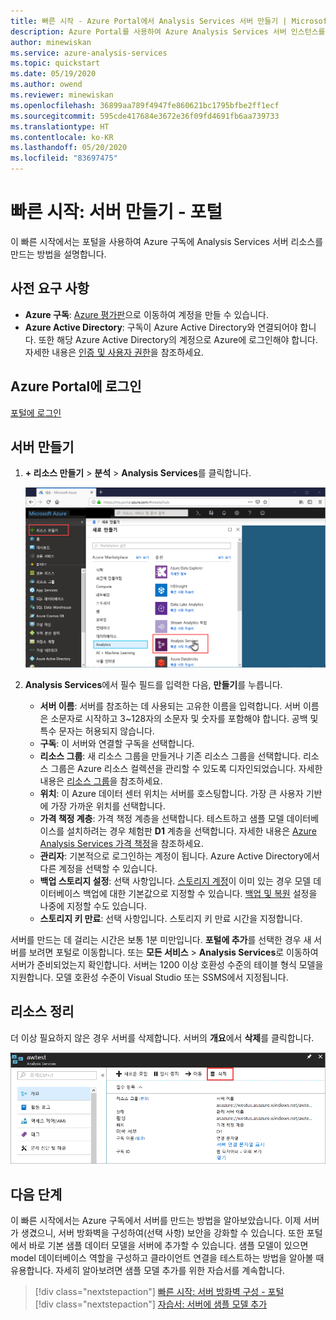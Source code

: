 ```yaml
---
title: 빠른 시작 - Azure Portal에서 Analysis Services 서버 만들기 | Microsoft Docs
description: Azure Portal를 사용하여 Azure Analysis Services 서버 인스턴스를 빠르게 만드는 방법을 알아봅니다.
author: minewiskan
ms.service: azure-analysis-services
ms.topic: quickstart
ms.date: 05/19/2020
ms.author: owend
ms.reviewer: minewiskan
ms.openlocfilehash: 36899aa789f4947fe860621bc1795bfbe2ff1ecf
ms.sourcegitcommit: 595cde417684e3672e36f09fd4691fb6aa739733
ms.translationtype: HT
ms.contentlocale: ko-KR
ms.lasthandoff: 05/20/2020
ms.locfileid: "83697475"
---
```

# <a name="quickstart-create-a-server---portal"></a>빠른 시작: 서버 만들기 - 포털

이 빠른 시작에서는 포털을 사용하여 Azure 구독에 Analysis Services 서버 리소스를 만드는 방법을 설명합니다.

## <a name="prerequisites"></a>사전 요구 사항 

* **Azure 구독**: [Azure 평가판](https://azure.microsoft.com/offers/ms-azr-0044p/)으로 이동하여 계정을 만들 수 있습니다.
* **Azure Active Directory**: 구독이 Azure Active Directory와 연결되어야 합니다. 또한 해당 Azure Active Directory의 계정으로 Azure에 로그인해야 합니다. 자세한 내용은 [인증 및 사용자 권한](analysis-services-manage-users.md)을 참조하세요.

## <a name="sign-in-to-the-azure-portal"></a>Azure Portal에 로그인 

[포털에 로그인](https://portal.azure.com)


## <a name="create-a-server"></a>서버 만들기

1. **+ 리소스 만들기** > **분석** > **Analysis Services**를 클릭합니다.

    ![포털](./media/analysis-services-create-server/aas-create-server-portal.png)

2. **Analysis Services**에서 필수 필드를 입력한 다음, **만들기**를 누릅니다.
   
   * **서버 이름**: 서버를 참조하는 데 사용되는 고유한 이름을 입력합니다. 서버 이름은 소문자로 시작하고 3~128자의 소문자 및 숫자를 포함해야 합니다. 공백 및 특수 문자는 허용되지 않습니다.
   * **구독**: 이 서버와 연결할 구독을 선택합니다.
   * **리소스 그룹**: 새 리소스 그룹을 만들거나 기존 리소스 그룹을 선택합니다. 리소스 그룹은 Azure 리소스 컬렉션을 관리할 수 있도록 디자인되었습니다. 자세한 내용은 [리소스 그룹](../azure-resource-manager/management/overview.md)을 참조하세요.
   * **위치**: 이 Azure 데이터 센터 위치는 서버를 호스팅합니다. 가장 큰 사용자 기반에 가장 가까운 위치를 선택합니다.
   * **가격 책정 계층**: 가격 책정 계층을 선택합니다. 테스트하고 샘플 모델 데이터베이스를 설치하려는 경우 체험판 **D1** 계층을 선택합니다. 자세한 내용은 [Azure Analysis Services 가격 책정](https://azure.microsoft.com/pricing/details/analysis-services/)을 참조하세요. 
   * **관리자**: 기본적으로 로그인하는 계정이 됩니다. Azure Active Directory에서 다른 계정을 선택할 수 있습니다.
   * **백업 스토리지 설정**: 선택 사항입니다. [스토리지 계정](../storage/common/storage-introduction.md)이 이미 있는 경우 모델 데이터베이스 백업에 대한 기본값으로 지정할 수 있습니다. [백업 및 복원](analysis-services-backup.md) 설정을 나중에 지정할 수도 있습니다.
   * **스토리지 키 만료**: 선택 사항입니다. 스토리지 키 만료 시간을 지정합니다.

서버를 만드는 데 걸리는 시간은 보통 1분 미만입니다. **포털에 추가**를 선택한 경우 새 서버를 보려면 포털로 이동합니다. 또는 **모든 서비스** > **Analysis Services**로 이동하여 서버가 준비되었는지 확인합니다. 서버는 1200 이상 호환성 수준의 테이블 형식 모델을 지원합니다. 모델 호환성 수준이 Visual Studio 또는 SSMS에서 지정됩니다.

## <a name="clean-up-resources"></a>리소스 정리

더 이상 필요하지 않은 경우 서버를 삭제합니다. 서버의 **개요**에서 **삭제**를 클릭합니다. 

 ![정리](./media/analysis-services-create-server/aas-create-server-cleanup.png)


## <a name="next-steps"></a>다음 단계
이 빠른 시작에서는 Azure 구독에서 서버를 만드는 방법을 알아보았습니다. 이제 서버가 생겼으니, 서버 방화벽을 구성하여(선택 사항) 보안을 강화할 수 있습니다. 또한 포털에서 바로 기본 샘플 데이터 모델을 서버에 추가할 수 있습니다. 샘플 모델이 있으면 model 데이터베이스 역할을 구성하고 클라이언트 연결을 테스트하는 방법을 알아볼 때 유용합니다. 자세히 알아보려면 샘플 모델 추가를 위한 자습서를 계속합니다.

> [!div class="nextstepaction"]
> [빠른 시작: 서버 방화벽 구성 - 포털](analysis-services-qs-firewall.md)   
> [!div class="nextstepaction"]
> [자습서: 서버에 샘플 모델 추가](analysis-services-create-sample-model.md)
